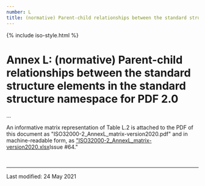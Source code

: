 ```yaml
---
number: L
title: (normative) Parent-child relationships between the standard structure elements in the standard structure namespace for PDF 2.0
---
```



<html lang="en">
<head>
<meta charset="UTF-8">
<title>ISO 32000-2:2020 Annex L: (normative) Parent-child relationships between the standard structure elements in the standard structure namespace for PDF 2.0</title>
{% include iso-style.html %}
</head>
<body>


<div class="iso32000">

<h1>Annex L: (normative) Parent-child relationships between the standard structure elements in the standard structure namespace for PDF 2.0</h1>

...<br/>

<p>
An informative matrix representation of Table L.2 is attached to the PDF of this document as "ISO32000-2_AnnexL_matrix-version2020.pdf" and
in machine-readable form, as <span class="new-text">
<a href="https://www.pdfa.org/norm-refs/ISO32000-2_AnnexL_matrix-version2020.xlsx">"ISO32000-2_AnnexL_matrix-version2020.xlsx</a><span class="new-tooltiptext">Issue #64</span></span>."
</p>

</div>


<br/><hr>
<p class="footnote">Last modified: 24 May 2021</p>

</body>
</html>

